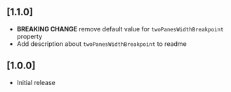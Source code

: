 ## [1.1.0]

* **BREAKING CHANGE** remove default value for `twoPanesWidthBreakpoint` property
* Add description about `twoPanesWidthBreakpoint` to readme

## [1.0.0]

* Initial release